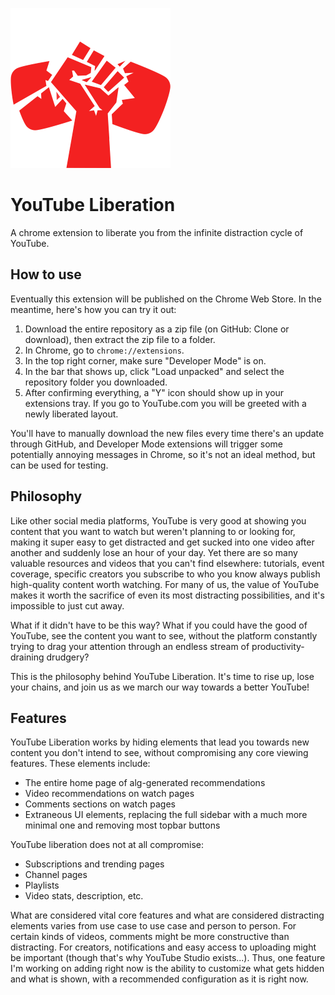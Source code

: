 ![](icon-256.png)

# YouTube Liberation
A chrome extension to liberate you from the infinite distraction cycle of YouTube.

## How to use

Eventually this extension will be published on the Chrome Web Store. In the meantime, here's how you can try it out:

1. Download the entire repository as a zip file (on GitHub: Clone or download), then extract the zip file to a folder.
2. In Chrome, go to `chrome://extensions`.
3. In the top right corner, make sure "Developer Mode" is on.
4. In the bar that shows up, click "Load unpacked" and select the repository folder you downloaded.
5. After confirming everything, a "Y" icon should show up in your extensions tray. If you go to YouTube.com you will be greeted with a newly liberated layout.

You'll have to manually download the new files every time there's an update through GitHub, and Developer Mode extensions will trigger some potentially annoying messages in Chrome, so it's not an ideal method, but can be used for testing.

## Philosophy

Like other social media platforms, YouTube is very good at showing you content that you want to watch but weren't planning to or looking for, making it super easy to get distracted and get sucked into one video after another and suddenly lose an hour of your day. Yet there are so many valuable resources and videos that you can't find elsewhere: tutorials, event coverage, specific creators you subscribe to who you know always publish high-quality content worth watching. For many of us, the value of YouTube makes it worth the sacrifice of even its most distracting possibilities, and it's impossible to just cut away.

What if it didn't have to be this way? What if you could have the good of YouTube, see the content you want to see, without the platform constantly trying to drag your attention through an endless stream of productivity-draining drudgery?

This is the philosophy behind YouTube Liberation. It's time to rise up, lose your chains, and join us as we march our way towards a better YouTube!

## Features

YouTube Liberation works by hiding elements that lead you towards new content you don't intend to see, without compromising any core viewing features. These elements include:

- The entire home page of alg-generated recommendations
- Video recommendations on watch pages
- Comments sections on watch pages
- Extraneous UI elements, replacing the full sidebar with a much more minimal one and removing most topbar buttons

YouTube liberation does not at all compromise:

- Subscriptions and trending pages
- Channel pages
- Playlists
- Video stats, description, etc.

What are considered vital core features and what are considered distracting elements varies from use case to use case and person to person. For certain kinds of videos, comments might be more constructive than distracting. For creators, notifications and easy access to uploading might be important (though that's why YouTube Studio exists...). Thus, one feature I'm working on adding right now is the ability to customize what gets hidden and what is shown, with a recommended configuration as it is right now.